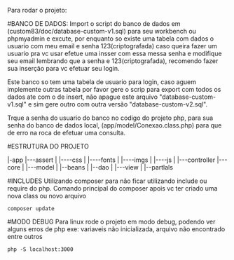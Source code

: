 Para rodar o projeto:

#BANCO DE DADOS:
Import o script do banco de dados em (custom83/doc/database-custom-v1.sql) para seu workbench ou phpmyadmin e excute, por enquanto so existe uma tabela com dados o usuario com meu email e senha 123(criptografada) caso queira fazer um usuario pra vc usar efetue uma insser com essa messa senha e modifique seu email lembrando que a senha e 123(criptografada), recomendo fazer sua inserção para vc efetuar seu login.

Este banco so tem uma tabela de usuario para login, caso aguem implemente outras tabela por favor gere o scrip para export com todos os dados ate com o de insert, não apague este arquivo "database-custom-v1.sql" e sim gere outro com outra versão "database-custom-v2.sql".

Trque a senha do usuario do banco no codigo do projeto php, para sua senha do banco de dados local, (app/model/Conexao.class.php) para que de erro na roca de efetuar uma consulta.

#ESTRUTURA DO PROJETO

|-app
|---assert
|  |----css
|  |----fonts
|  |----imgs
|  |----js
|
|---controller
|---core
|
|---model
|   |--beans
|   |--dao
|
|---view
|   |--partlals


 #INCLUDES
 Utilizando composer para não ficar utilizando include ou require do php.
 Comando principal do composer apois vc ter criado uma nova class ou novo arquivo

    composer update

#MODO DEBUG
Para linux rode o projeto em modo debug, podendo ver alguns erros de php exe: variaveis não inicializada, arquivo não encontrado entre outros

    php -S localhost:3000
